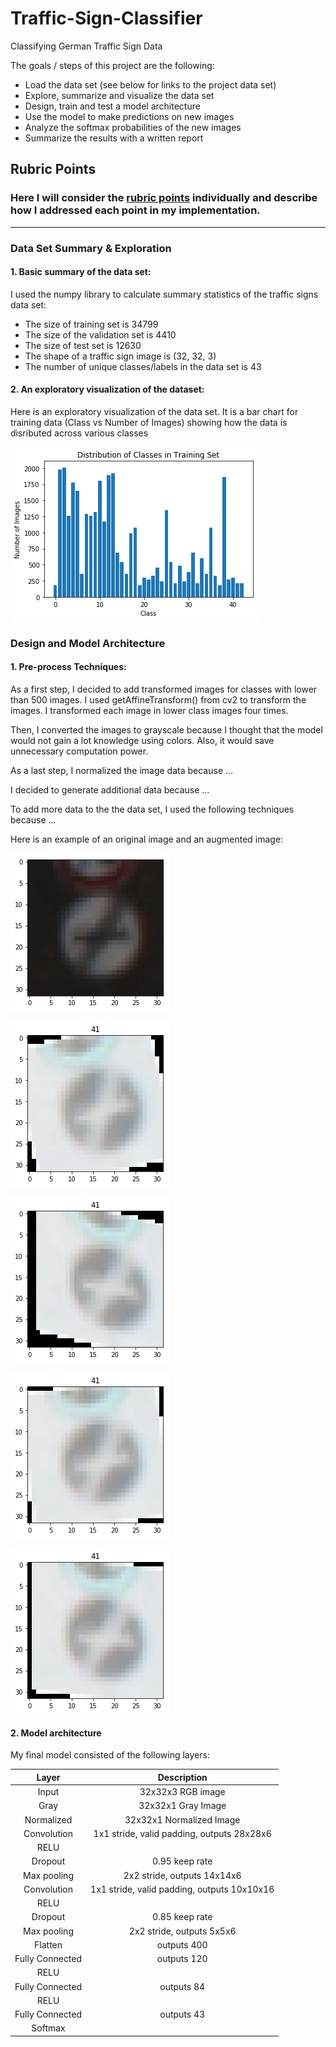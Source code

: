 # Traffic-Sign-Classifier
Classifying German Traffic Sign Data

The goals / steps of this project are the following:
* Load the data set (see below for links to the project data set)
* Explore, summarize and visualize the data set
* Design, train and test a model architecture
* Use the model to make predictions on new images
* Analyze the softmax probabilities of the new images
* Summarize the results with a written report

## Rubric Points
### Here I will consider the [rubric points](https://review.udacity.com/#!/rubrics/481/view) individually and describe how I addressed each point in my implementation.  

---
### Data Set Summary & Exploration

#### 1. Basic summary of the data set:

I used the numpy library to calculate summary statistics of the traffic
signs data set:

* The size of training set is 34799
* The size of the validation set is 4410
* The size of test set is 12630
* The shape of a traffic sign image is (32, 32, 3)
* The number of unique classes/labels in the data set is 43

#### 2. An exploratory visualization of the dataset:

Here is an exploratory visualization of the data set. It is a bar chart for training data (Class vs Number of Images) showing how the data is disributed across various classes

[image1]: bar_chart.png "Training Image"
![alt text][image1]

### Design and Model Architecture

#### 1. Pre-process Techniques:
As a first step, I decided to add transformed images for classes with lower than 500 images.
I used getAffineTransform() from cv2 to transform the images. I transformed each image in lower class images four times.

Then, I converted the images to grayscale because I thought that the model would not gain a lot knowledge using colors. Also, it would save unnecessary computation power.

As a last step, I normalized the image data because ...

I decided to generate additional data because ... 

To add more data to the the data set, I used the following techniques because ... 

Here is an example of an original image and an augmented image:

[image2]: trained0.png "Original Image from training data"
![alt text][image2]

[image3]: transformed1.png "Transform 1"
![alt text][image3]

[image4]: transformed2.png "Transform 2"
![alt text][image4]

[image5]: transformed3.png "Transform 3"
![alt text][image5]

[image6]: transformed4.png "Transform 4"
![alt text][image6]


#### 2. Model architecture

My final model consisted of the following layers:

| Layer         		|     Description	        					| 
|:---------------------:|:---------------------------------------------:| 
| Input         		| 32x32x3 RGB image   							| 
|	Gray					|	32x32x1 Gray Image						|
|	Normalized		| 32x32x1 Normalized Image												|
| Convolution  	| 1x1 stride, valid padding, outputs 28x28x6 	|
| RELU					|												|
|	Dropout				|	0.95 keep rate								|
| Max pooling	  | 2x2 stride,  outputs 14x14x6				|
| Convolution  	| 1x1 stride, valid padding, outputs 10x10x16	|
| RELU					|												|
|	Dropout				|	0.85 keep rate								|
| Max pooling	  | 2x2 stride,  outputs 5x5x6				|
| Flatten     	|	outputs 400							|
|	Fully Connected| outputs 120     			|
|	RELU			    |												|
|	Fully Connected| outputs 84					|
|	RELU			    |												|
|	Fully Connected| outputs 43   			|
| Softmax				|        									|
